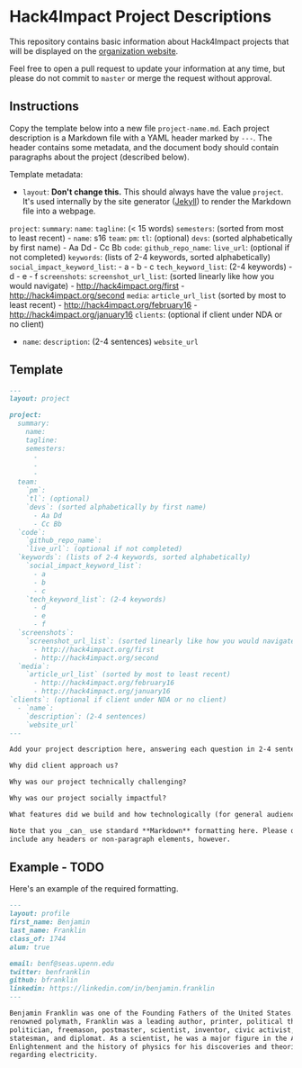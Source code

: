 # Hack4Impact Project Descriptions

This repository contains basic information about Hack4Impact projects that will
be displayed on the [organization website](http://hack4impact.org/projects).

Feel free to open a pull request to update your information at any time, but
please do not commit to `master` or merge the request without approval.


## Instructions

Copy the template below into a new file `project-name.md`. Each project description
is a Markdown file with a YAML header marked by `---`. The header contains some
metadata, and the document body should contain paragraphs about the project
(described below).

Template metadata:
- `layout`: **Don't change this.** This should always have the value `project`.
  It's used internally by the site generator ([Jekyll](https://jekyllrb.com/))
  to render the Markdown file into a webpage.

`project`:
  `summary`:
    `name`:
    `tagline`: (< 15 words)
  `semesters`: (sorted from most to least recent)
    - `name`: s16
      `team`:
        `pm`:
        `tl`: (optional)
        `devs`: (sorted alphabetically by first name)
          - Aa Dd
          - Cc Bb
  `code`:
    `github_repo_name`:
    `live_url`: (optional if not completed)
  `keywords`: (lists of 2-4 keywords, sorted alphabetically)
    `social_impact_keyword_list`:
      - a
      - b
      - c
    `tech_keyword_list`: (2-4 keywords)
      - d
      - e
      - f
  `screenshots`:
    `screenshot_url_list`: (sorted linearly like how you would navigate)
      - http://hack4impact.org/first
      - http://hack4impact.org/second
  `media`:
    `article_url_list` (sorted by most to least recent)
      - http://hack4impact.org/february16
      - http://hack4impact.org/january16
`clients`: (optional if client under NDA or no client)
  - `name`:
    `description`: (2-4 sentences)
    `website_url`

## Template

```markdown
---
layout: project

project:
  summary:
    name:
    tagline:
    semesters:
      - 
      - 
      - 
  team:
    `pm`:
    `tl`: (optional)
    `devs`: (sorted alphabetically by first name)
      - Aa Dd
      - Cc Bb
  `code`:
    `github_repo_name`:
    `live_url`: (optional if not completed)
  `keywords`: (lists of 2-4 keywords, sorted alphabetically)
    `social_impact_keyword_list`:
      - a
      - b
      - c
    `tech_keyword_list`: (2-4 keywords)
      - d
      - e
      - f
  `screenshots`:
    `screenshot_url_list`: (sorted linearly like how you would navigate)
      - http://hack4impact.org/first
      - http://hack4impact.org/second
  `media`:
    `article_url_list` (sorted by most to least recent)
      - http://hack4impact.org/february16
      - http://hack4impact.org/january16
`clients`: (optional if client under NDA or no client)
  - `name`:
    `description`: (2-4 sentences)
    `website_url`
---

Add your project description here, answering each question in 2-4 sentences.

Why did client approach us?

Why was our project technically challenging?

Why was our project socially impactful?

What features did we build and how technologically (for general audience)?

Note that you _can_ use standard **Markdown** formatting here. Please don't
include any headers or non-paragraph elements, however.

```

## Example - TODO

Here's an example of the required formatting.

```markdown
---
layout: profile
first_name: Benjamin
last_name: Franklin
class_of: 1744
alum: true

email: benf@seas.upenn.edu
twitter: benfranklin
github: bfranklin
linkedin: https://linkedin.com/in/benjamin.franklin
---

Benjamin Franklin was one of the Founding Fathers of the United States. A
renowned polymath, Franklin was a leading author, printer, political theorist,
politician, freemason, postmaster, scientist, inventor, civic activist,
statesman, and diplomat. As a scientist, he was a major figure in the American
Enlightenment and the history of physics for his discoveries and theories
regarding electricity.
```
